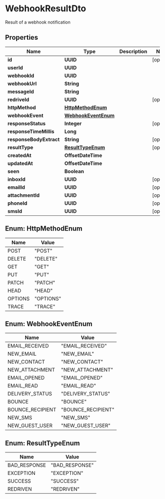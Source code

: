 

# WebhookResultDto

Result of a webhook notification

## Properties

| Name | Type | Description | Notes |
|------------ | ------------- | ------------- | -------------|
|**id** | **UUID** |  |  [optional] |
|**userId** | **UUID** |  |  |
|**webhookId** | **UUID** |  |  |
|**webhookUrl** | **String** |  |  |
|**messageId** | **String** |  |  |
|**redriveId** | **UUID** |  |  [optional] |
|**httpMethod** | [**HttpMethodEnum**](#HttpMethodEnum) |  |  |
|**webhookEvent** | [**WebhookEventEnum**](#WebhookEventEnum) |  |  |
|**responseStatus** | **Integer** |  |  [optional] |
|**responseTimeMillis** | **Long** |  |  |
|**responseBodyExtract** | **String** |  |  [optional] |
|**resultType** | [**ResultTypeEnum**](#ResultTypeEnum) |  |  [optional] |
|**createdAt** | **OffsetDateTime** |  |  |
|**updatedAt** | **OffsetDateTime** |  |  |
|**seen** | **Boolean** |  |  |
|**inboxId** | **UUID** |  |  [optional] |
|**emailId** | **UUID** |  |  [optional] |
|**attachmentId** | **UUID** |  |  [optional] |
|**phoneId** | **UUID** |  |  [optional] |
|**smsId** | **UUID** |  |  [optional] |



## Enum: HttpMethodEnum

| Name | Value |
|---- | -----|
| POST | &quot;POST&quot; |
| DELETE | &quot;DELETE&quot; |
| GET | &quot;GET&quot; |
| PUT | &quot;PUT&quot; |
| PATCH | &quot;PATCH&quot; |
| HEAD | &quot;HEAD&quot; |
| OPTIONS | &quot;OPTIONS&quot; |
| TRACE | &quot;TRACE&quot; |



## Enum: WebhookEventEnum

| Name | Value |
|---- | -----|
| EMAIL_RECEIVED | &quot;EMAIL_RECEIVED&quot; |
| NEW_EMAIL | &quot;NEW_EMAIL&quot; |
| NEW_CONTACT | &quot;NEW_CONTACT&quot; |
| NEW_ATTACHMENT | &quot;NEW_ATTACHMENT&quot; |
| EMAIL_OPENED | &quot;EMAIL_OPENED&quot; |
| EMAIL_READ | &quot;EMAIL_READ&quot; |
| DELIVERY_STATUS | &quot;DELIVERY_STATUS&quot; |
| BOUNCE | &quot;BOUNCE&quot; |
| BOUNCE_RECIPIENT | &quot;BOUNCE_RECIPIENT&quot; |
| NEW_SMS | &quot;NEW_SMS&quot; |
| NEW_GUEST_USER | &quot;NEW_GUEST_USER&quot; |



## Enum: ResultTypeEnum

| Name | Value |
|---- | -----|
| BAD_RESPONSE | &quot;BAD_RESPONSE&quot; |
| EXCEPTION | &quot;EXCEPTION&quot; |
| SUCCESS | &quot;SUCCESS&quot; |
| REDRIVEN | &quot;REDRIVEN&quot; |



